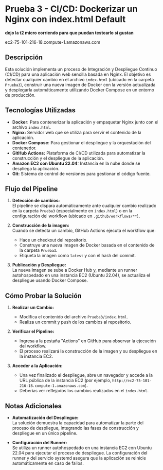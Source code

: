 # Prueba 3 - CI/CD: Dockerizar un Nginx con index.html Default

**dejo la t2 micro corriendo para que puedan testearlo si gustan**

ec2-75-101-216-18.compute-1.amazonaws.com

## Descripción

Esta solución implementa un proceso de Integración y Despliegue Continuo (CI/CD) para una aplicación web sencilla basada en Nginx. El objetivo es detectar cualquier cambio en el archivo `index.html` (ubicado en la carpeta `Prueba3`), construir una nueva imagen de Docker con la versión actualizada y desplegarla automáticamente utilizando Docker Compose en un entorno de producción.

## Tecnologías Utilizadas

- **Docker:** Para contenerizar la aplicación y empaquetar Nginx junto con el archivo `index.html`.
- **Nginx:** Servidor web que se utiliza para servir el contenido de la aplicación.
- **Docker Compose:** Para gestionar el despliegue y la orquestación del contenedor.
- **GitHub Actions:** Plataforma de CI/CD utilizada para automatizar la construcción y el despliegue de la aplicación.
- **Amazon EC2 con Ubuntu 22.04:** Instancia en la nube donde se despliega la aplicación.
- **Git:** Sistema de control de versiones para gestionar el código fuente.

## Flujo del Pipeline

1. **Detección de cambios:**  
   El pipeline se dispara automáticamente ante cualquier cambio realizado en la carpeta `Prueba3` (especialmente en `index.html`) o en la configuración del workflow (ubicado en `.github/workflows/**`).

2. **Construcción de la imagen:**  
   Cuando se detecta un cambio, GitHub Actions ejecuta el workflow que:
   - Hace un checkout del repositorio.
   - Construye una nueva imagen de Docker basada en el contenido de la carpeta `Prueba3`.
   - Etiqueta la imagen como `latest` y con el hash del commit.

3. **Publicación y Despliegue:**  
   La nueva imagen se sube a Docker Hub y, mediante un runner autohospedado en una instancia EC2 (Ubuntu 22.04), se actualiza el despliegue usando Docker Compose.

## Cómo Probar la Solución

1. **Realizar un Cambio:**  
   - Modifica el contenido del archivo `Prueba3/index.html`.
   - Realiza un commit y push de los cambios al repositorio.

2. **Verificar el Pipeline:**  
   - Ingresa a la pestaña "Actions" en GitHub para observar la ejecución del workflow.
   - El proceso realizará la construcción de la imagen y su despliegue en la instancia EC2.

3. **Acceder a la Aplicación:**  
   - Una vez finalizado el despliegue, abre un navegador y accede a la URL pública de la instancia EC2 (por ejemplo, `http://ec2-75-101-216-18.compute-1.amazonaws.com`).
   - Deberías ver reflejados los cambios realizados en el `index.html`.

## Notas Adicionales

- **Automatización del Despliegue:**  
  La solución demuestra la capacidad para automatizar la parte del proceso de despliegue, integrando las fases de construcción y despliegue en un único pipeline.

- **Configuración del Runner:**  
  Se utiliza un runner autohospedado en una instancia EC2 con Ubuntu 22.04 para ejecutar el proceso de despliegue. La configuración del runner y del servicio systemd asegura que la aplicación se reinicie automáticamente en caso de fallos.

